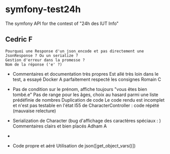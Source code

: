 # symfony-test24h
The symfony API for the contest of "24h des IUT Info"

Cedric F
-
    Pourquoi une Response d'un json_encode et pas directement une JsonResponse ? Ou un serialize ?
    Gestion d'erreur dans la promesse ?
    Nom de la réponse ('e' ?)
+
    Commentaires et documentation très propres
    Est allé très loin dans le test, a essayé Docker
    A parfaitement respecté les consignes
Romain C
-
    Pas de condition sur le prénom, affiche toujours "vous êtes bien tombé.e"
    Pas de range pour les âges, choix au hasard parmi une liste prédéfinie de nombres
    Duplication de code
    Le code rendu est incomplet et n'est pas testable en l'état
    l55 de CharacterController : code répété (mauvaise relecture)
+
    Serialization de Character (bug d'affichage des caractères spéciaux : )
    Commentaires clairs et bien placés
Adham A
-
+
    Code propre et aéré
    Utilisation de json([get_object_vars()])
    
